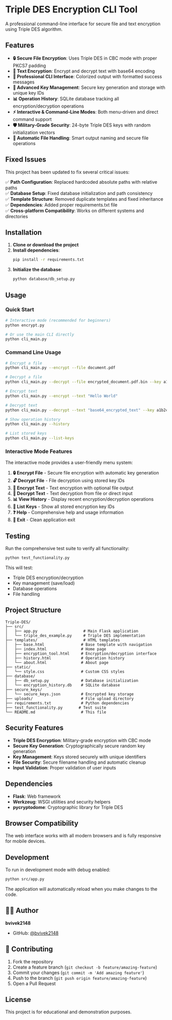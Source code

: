 # Triple DES Encryption CLI Tool

A professional command-line interface for secure file and text encryption using Triple DES algorithm.

## Features

- **🔒 Secure File Encryption**: Uses Triple DES in CBC mode with proper PKCS7 padding
- **📝 Text Encryption**: Encrypt and decrypt text with base64 encoding
- **🎨 Professional CLI Interface**: Colorized output with formatted success messages
- **🔑 Advanced Key Management**: Secure key generation and storage with unique key IDs
- **📊 Operation History**: SQLite database tracking all encryption/decryption operations
- **⚡ Interactive & Command-Line Modes**: Both menu-driven and direct command support
- **🛡️ Military-Grade Security**: 24-byte Triple DES keys with random initialization vectors
- **💾 Automatic File Handling**: Smart output naming and secure file operations

## Fixed Issues

This project has been updated to fix several critical issues:

✅ **Path Configuration**: Replaced hardcoded absolute paths with relative paths  
✅ **Database Setup**: Fixed database initialization and path consistency  
✅ **Template Structure**: Removed duplicate templates and fixed inheritance  
✅ **Dependencies**: Added proper requirements.txt file  
✅ **Cross-platform Compatibility**: Works on different systems and directories  

## Installation

1. **Clone or download the project**
2. **Install dependencies**:
   ```bash
   pip install -r requirements.txt
   ```
3. **Initialize the database**:
   ```bash
   python database/db_setup.py
   ```

## Usage

### Quick Start

```bash
# Interactive mode (recommended for beginners)
python encrypt.py

# Or use the main CLI directly
python cli_main.py
```

### Command Line Usage

```bash
# Encrypt a file
python cli_main.py --encrypt --file document.pdf

# Decrypt a file
python cli_main.py --decrypt --file encrypted_document.pdf.bin --key a1b2c3d4e5f6g7h8

# Encrypt text
python cli_main.py --encrypt --text "Hello World"

# Decrypt text
python cli_main.py --decrypt --text "base64_encrypted_text" --key a1b2c3d4e5f6g7h8

# Show operation history
python cli_main.py --history

# List stored keys
python cli_main.py --list-keys
```

### Interactive Mode Features

The interactive mode provides a user-friendly menu system:

1. **🔒 Encrypt File** - Secure file encryption with automatic key generation
2. **🔓 Decrypt File** - File decryption using stored key IDs
3. **📝 Encrypt Text** - Text encryption with optional file output
4. **📖 Decrypt Text** - Text decryption from file or direct input
5. **📊 View History** - Display recent encryption/decryption operations
6. **🔑 List Keys** - Show all stored encryption key IDs
7. **❓ Help** - Comprehensive help and usage information
8. **🚪 Exit** - Clean application exit

## Testing

Run the comprehensive test suite to verify all functionality:

```bash
python test_functionality.py
```

This will test:
- Triple DES encryption/decryption
- Key management (save/load)
- Database operations
- File handling

## Project Structure

```
Triple-DES/
├── src/
│   ├── app.py                    # Main Flask application
│   └── triple_des_example.py     # Triple DES implementation
├── templates/                    # HTML templates
│   ├── base.html                # Base template with navigation
│   ├── index.html               # Home page
│   ├── encryption_tool.html     # Encryption/decryption interface
│   ├── history.html             # Operation history
│   └── about.html               # About page
├── static/
│   └── style.css                # Custom CSS styles
├── database/
│   ├── db_setup.py              # Database initialization
│   └── encryption_history.db    # SQLite database
├── secure_keys/
│   └── secure_keys.json         # Encrypted key storage
├── uploads/                     # File upload directory
├── requirements.txt             # Python dependencies
├── test_functionality.py       # Test suite
└── README.md                    # This file
```

## Security Features

- **Triple DES Encryption**: Military-grade encryption with CBC mode
- **Secure Key Generation**: Cryptographically secure random key generation
- **Key Management**: Keys stored securely with unique identifiers
- **File Security**: Secure filename handling and automatic cleanup
- **Input Validation**: Proper validation of user inputs

## Dependencies

- **Flask**: Web framework
- **Werkzeug**: WSGI utilities and security helpers
- **pycryptodome**: Cryptographic library for Triple DES

## Browser Compatibility

The web interface works with all modern browsers and is fully responsive for mobile devices.

## Development

To run in development mode with debug enabled:

```bash
python src/app.py
```

The application will automatically reload when you make changes to the code.

## 👨‍💻 Author

**bvivek2148**
- GitHub: [@bvivek2148](https://github.com/bvivek2148)

## 🤝 Contributing

1. Fork the repository
2. Create a feature branch (`git checkout -b feature/amazing-feature`)
3. Commit your changes (`git commit -m 'Add amazing feature'`)
4. Push to the branch (`git push origin feature/amazing-feature`)
5. Open a Pull Request

## License

This project is for educational and demonstration purposes.
